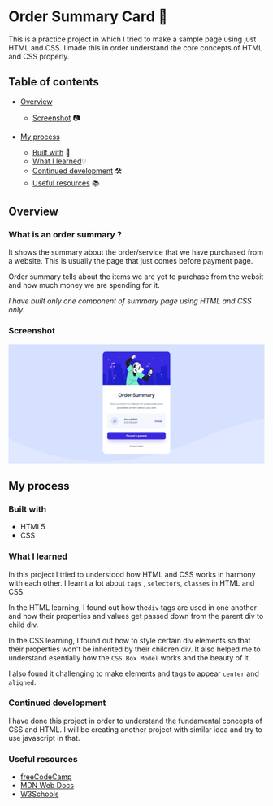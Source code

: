 # Order Summary Card 👋
This is a practice project in which I tried to make a sample page using just HTML and CSS. I made this in order understand the core concepts of HTML and CSS properly.

## Table of contents
- [Overview](#overview)
    - [Screenshot](#screenshot) 📷

- [My process](#my-process)
    - [Built with](#built-with) 🚀
    - [What I learned](#what-i-learned)💡
    - [Continued development](#continued-development) 🛠️
    - [Useful resources](#useful-resources) 📚

## Overview 
### What is an order summary ? 

It shows the summary about the order/service that we have purchased from a website. This is usually the page that just comes before payment page. 

Order summary tells about the items we are yet to purchase from the websit and how much money we are spending for it. 

_I have built only one component of summary page using HTML and CSS only._
### Screenshot

![](images/screenshot.jpg)
  
## My process
### Built with
- HTML5
- CSS

### What I learned
In this project I tried to understood how HTML and CSS works in harmony with each other. I learnt a lot about `tags` , `selectors`, `classes` in HTML and CSS.

In the HTML learning, I found out how the`div` tags are used in one another and how their properties and values get passed down from the parent div to child div.

In the CSS learning, I found out how to style certain div elements so that their properties won't be inherited by their children div. It also helped me to understand esentially how the `CSS Box Model` works and the beauty of it. 

I also found it challenging to make elements and tags to appear `center` and `aligned`. 
  
### Continued development
I have done this project in order to understand the fundamental concepts of CSS and HTML. I will be creating another project with similar idea and try to use javascript in that.

### Useful resources
- [freeCodeCamp](https://www.freecodecamp.org/)
- [MDN Web Docs](https://developer.mozilla.org/) 
- [W3Schools](https://www.example.com)
